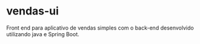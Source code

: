 # vendas-ui
Front end para aplicativo de vendas simples com o back-end desenvolvido utilizando java e Spring Boot.

